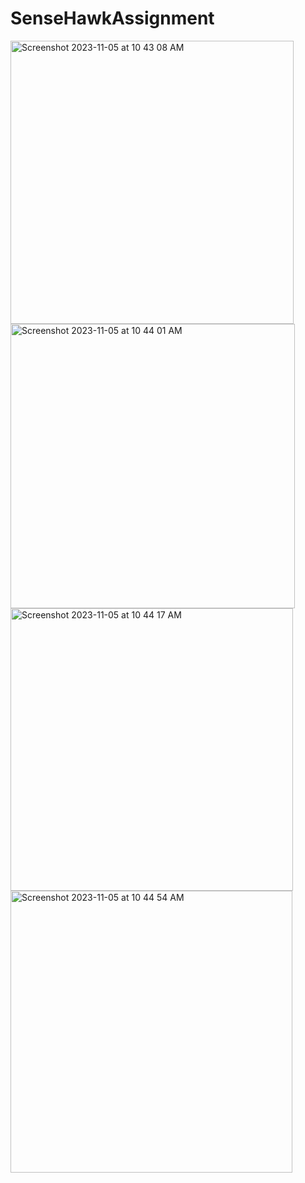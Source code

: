 # SenseHawkAssignment


<img width="453" alt="Screenshot 2023-11-05 at 10 43 08 AM" src="https://github.com/rajupraaa1234/SenseHawkAssignment/assets/48593134/6938f538-26b6-4aca-a94a-f72d3b6219b6">


<img width="455" alt="Screenshot 2023-11-05 at 10 44 01 AM" src="https://github.com/rajupraaa1234/SenseHawkAssignment/assets/48593134/6eb6b260-284b-46bc-af7a-400ae3368e5a">
<img width="452" alt="Screenshot 2023-11-05 at 10 44 17 AM" src="https://github.com/rajupraaa1234/SenseHawkAssignment/assets/48593134/eeaaa349-32ab-4d80-84c4-c8df5e3654bf">
<img width="451" alt="Screenshot 2023-11-05 at 10 44 54 AM" src="https://github.com/rajupraaa1234/SenseHawkAssignment/assets/48593134/c85a7c4c-c886-4fe7-bb5d-666b934d96e4">
